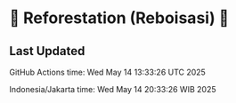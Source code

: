 
# 🌳 Reforestation (Reboisasi) 🌲

## Last Updated

GitHub Actions time: Wed May 14 13:33:26 UTC 2025

Indonesia/Jakarta time: Wed May 14 20:33:26 WIB 2025
